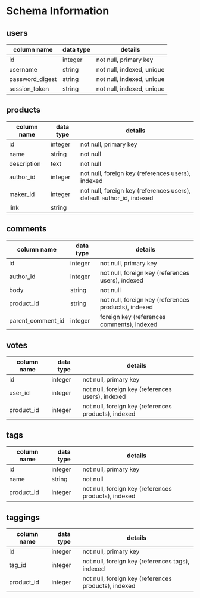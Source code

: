 # Schema Information

## users
column name     | data type | details
----------------|-----------|-----------------------
id              | integer   | not null, primary key
username        | string    | not null, indexed, unique
password_digest | string    | not null, indexed, unique
session_token   | string    | not null, indexed, unique


## products
column name | data type | details
------------|-----------|-----------------------
id          | integer   | not null, primary key
name        | string    | not null
description | text      | not null
author_id   | integer   | not null, foreign key (references users), indexed
maker_id    | integer   | not null, foreign key (references users), default author_id, indexed
link        | string    |


## comments
column name         | data type | details
--------------------|-----------|-----------------------
id                  | integer   | not null, primary key
author_id           | integer   | not null, foreign key (references users), indexed
body                | string    | not null
product_id          | string    | not null, foreign key (references products), indexed
parent_comment_id   | integer   | foreign key (references comments), indexed


## votes
column name | data type | details
------------|-----------|-----------------------
id          | integer   | not null, primary key
user_id     | integer   | not null, foreign key (references users), indexed
product_id  | integer   | not null, foreign key (references products), indexed


## tags
column name | data type | details
------------|-----------|-----------------------
id          | integer   | not null, primary key
name        | string    | not null
product_id  | integer   | not null, foreign key (references products), indexed

## taggings
column name | data type | details
------------|-----------|-----------------------
id          | integer   | not null, primary key
tag_id      | integer   | not null, foreign key (references tags), indexed
product_id  | integer   | not null, foreign key (references products), indexed
